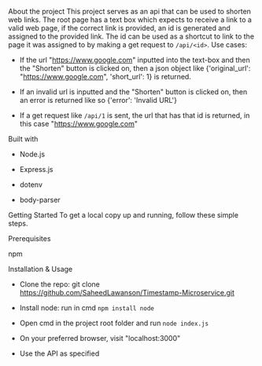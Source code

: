 About the project
This project serves as an api that can be used to shorten web links.
The root page has a text box which expects to receive a link to a valid
web page, if the correct link is provided, an id is generated and assigned
to the provided link. The id can be used as a shortcut to link to the page 
it was assigned to by making a get request to ```/api/<id>```. Use cases:

- If the url "https://www.google.com" inputted into the text-box and then the "Shorten" button is clicked on, then a json object like {'original_url': "https://www.google.com", 'short_url': 1} is returned.

- If an invalid url is inputted and the "Shorten" button is clicked on, then an error is returned like so {'error': 'Invalid URL'}

- If a get request like ```/api/1``` is sent, the url that has that id is returned, in this case "https://www.google.com"


Built with

- Node.js

- Express.js

- dotenv

- body-parser


Getting Started To get a local copy up and running, follow these simple steps.


Prerequisites

npm


Installation & Usage

- Clone the repo: git clone https://github.com/SaheedLawanson/Timestamp-Microservice.git

- Install node: run in cmd ```npm install node```

- Open cmd in the project root folder and run ```node index.js```

- On your preferred browser, visit "localhost:3000"

- Use the API as specified
